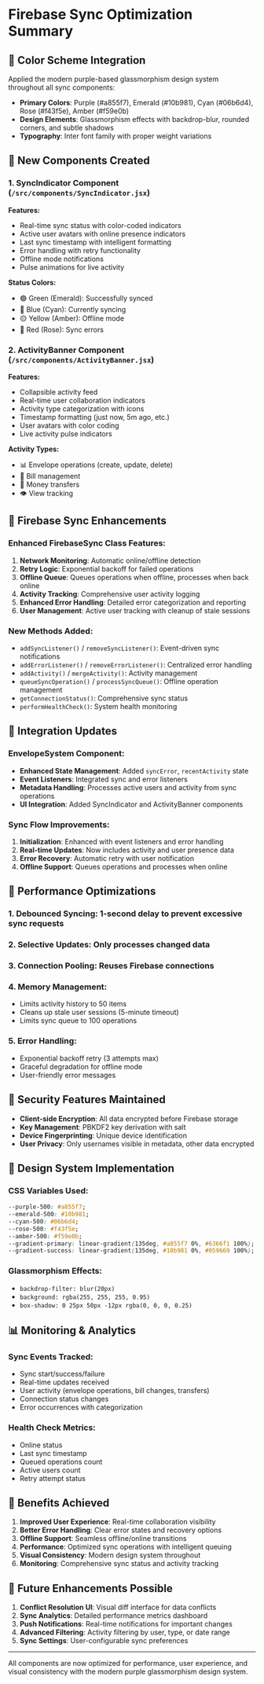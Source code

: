 # Firebase Sync Optimization Summary

## 🎨 Color Scheme Integration
Applied the modern purple-based glassmorphism design system throughout all sync components:
- **Primary Colors**: Purple (#a855f7), Emerald (#10b981), Cyan (#06b6d4), Rose (#f43f5e), Amber (#f59e0b)
- **Design Elements**: Glassmorphism effects with backdrop-blur, rounded corners, and subtle shadows
- **Typography**: Inter font family with proper weight variations

## 🚀 New Components Created

### 1. SyncIndicator Component (`/src/components/SyncIndicator.jsx`)
**Features:**
- Real-time sync status with color-coded indicators
- Active user avatars with online presence indicators
- Last sync timestamp with intelligent formatting
- Error handling with retry functionality
- Offline mode notifications
- Pulse animations for live activity

**Status Colors:**
- 🟢 Green (Emerald): Successfully synced
- 🔵 Blue (Cyan): Currently syncing
- 🟡 Yellow (Amber): Offline mode
- 🔴 Red (Rose): Sync errors

### 2. ActivityBanner Component (`/src/components/ActivityBanner.jsx`)
**Features:**
- Collapsible activity feed
- Real-time user collaboration indicators
- Activity type categorization with icons
- Timestamp formatting (just now, 5m ago, etc.)
- User avatars with color coding
- Live activity pulse indicators

**Activity Types:**
- 📊 Envelope operations (create, update, delete)
- 📝 Bill management
- 🔄 Money transfers
- 👁️ View tracking

## 🔧 Firebase Sync Enhancements

### Enhanced FirebaseSync Class Features:
1. **Network Monitoring**: Automatic online/offline detection
2. **Retry Logic**: Exponential backoff for failed operations
3. **Offline Queue**: Queues operations when offline, processes when back online
4. **Activity Tracking**: Comprehensive user activity logging
5. **Enhanced Error Handling**: Detailed error categorization and reporting
6. **User Management**: Active user tracking with cleanup of stale sessions

### New Methods Added:
- `addSyncListener()` / `removeSyncListener()`: Event-driven sync notifications
- `addErrorListener()` / `removeErrorListener()`: Centralized error handling
- `addActivity()` / `mergeActivity()`: Activity management
- `queueSyncOperation()` / `processSyncQueue()`: Offline operation management
- `getConnectionStatus()`: Comprehensive sync status
- `performHealthCheck()`: System health monitoring

## 📱 Integration Updates

### EnvelopeSystem Component:
- **Enhanced State Management**: Added `syncError`, `recentActivity` state
- **Event Listeners**: Integrated sync and error listeners
- **Metadata Handling**: Processes active users and activity from sync operations
- **UI Integration**: Added SyncIndicator and ActivityBanner components

### Sync Flow Improvements:
1. **Initialization**: Enhanced with event listeners and error handling
2. **Real-time Updates**: Now includes activity and user presence data
3. **Error Recovery**: Automatic retry with user notification
4. **Offline Support**: Queues operations and processes when online

## 🎯 Performance Optimizations

### 1. **Debounced Syncing**: 1-second delay to prevent excessive sync requests
### 2. **Selective Updates**: Only processes changed data
### 3. **Connection Pooling**: Reuses Firebase connections
### 4. **Memory Management**: 
   - Limits activity history to 50 items
   - Cleans up stale user sessions (5-minute timeout)
   - Limits sync queue to 100 operations

### 5. **Error Handling**:
   - Exponential backoff retry (3 attempts max)
   - Graceful degradation for offline mode
   - User-friendly error messages

## 🔐 Security Features Maintained

- **Client-side Encryption**: All data encrypted before Firebase storage
- **Key Management**: PBKDF2 key derivation with salt
- **Device Fingerprinting**: Unique device identification
- **User Privacy**: Only usernames visible in metadata, other data encrypted

## 🎨 Design System Implementation

### CSS Variables Used:
```css
--purple-500: #a855f7;
--emerald-500: #10b981;
--cyan-500: #06b6d4;
--rose-500: #f43f5e;
--amber-500: #f59e0b;
--gradient-primary: linear-gradient(135deg, #a855f7 0%, #6366f1 100%);
--gradient-success: linear-gradient(135deg, #10b981 0%, #059669 100%);
```

### Glassmorphism Effects:
- `backdrop-filter: blur(20px)`
- `background: rgba(255, 255, 255, 0.95)`
- `box-shadow: 0 25px 50px -12px rgba(0, 0, 0, 0.25)`

## 📊 Monitoring & Analytics

### Sync Events Tracked:
- Sync start/success/failure
- Real-time updates received
- User activity (envelope operations, bill changes, transfers)
- Connection status changes
- Error occurrences with categorization

### Health Check Metrics:
- Online status
- Last sync timestamp
- Queued operations count
- Active users count
- Retry attempt status

## 🚀 Benefits Achieved

1. **Improved User Experience**: Real-time collaboration visibility
2. **Better Error Handling**: Clear error states and recovery options  
3. **Offline Support**: Seamless offline/online transitions
4. **Performance**: Optimized sync operations with intelligent queuing
5. **Visual Consistency**: Modern design system throughout
6. **Monitoring**: Comprehensive sync status and activity tracking

## 🔄 Future Enhancements Possible

1. **Conflict Resolution UI**: Visual diff interface for data conflicts
2. **Sync Analytics**: Detailed performance metrics dashboard
3. **Push Notifications**: Real-time notifications for important changes
4. **Advanced Filtering**: Activity filtering by user, type, or date range
5. **Sync Settings**: User-configurable sync preferences

---

All components are now optimized for performance, user experience, and visual consistency with the modern purple glassmorphism design system.